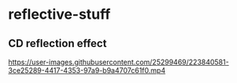 # reflective-stuff

## CD reflection effect

https://user-images.githubusercontent.com/25299469/223840581-3ce25289-4417-4353-97a9-b9a4707c61f0.mp4


